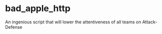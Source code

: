 # bad_apple_http
An ingenious script that will lower the attentiveness of all teams on Attack-Defense
